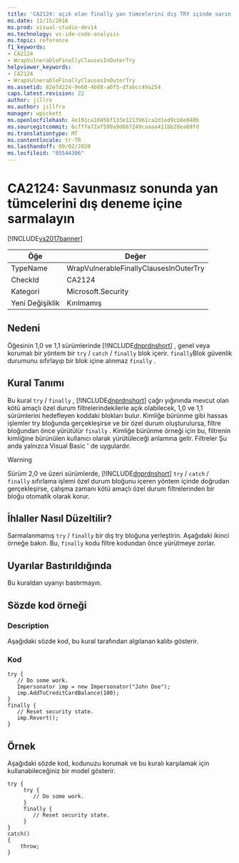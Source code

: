 ```yaml
---
title: 'CA2124: açık olan finally yan tümcelerini dış TRY içinde sarın | Microsoft Docs'
ms.date: 11/15/2016
ms.prod: visual-studio-dev14
ms.technology: vs-ide-code-analysis
ms.topic: reference
f1_keywords:
- CA2124
- WrapVulnerableFinallyClausesInOuterTry
helpviewer_keywords:
- CA2124
- WrapVulnerableFinallyClausesInOuterTry
ms.assetid: 82efd224-9e60-4b88-a0f5-dfabcc49a254
caps.latest.revision: 22
author: jillre
ms.author: jillfra
manager: wpickett
ms.openlocfilehash: 4e191ca10456f133e1213961ca2d1ed9cb8e040b
ms.sourcegitcommit: 6cfffa72af599a9d667249caaaa411bb28ea69fd
ms.translationtype: MT
ms.contentlocale: tr-TR
ms.lasthandoff: 09/02/2020
ms.locfileid: "85544306"
---
```

# <a name="ca2124-wrap-vulnerable-finally-clauses-in-outer-try"></a>CA2124: Savunmasız sonunda yan tümcelerini dış deneme içine sarmalayın
[!INCLUDE[vs2017banner](../includes/vs2017banner.md)]

|Öğe|Değer|
|-|-|
|TypeName|WrapVulnerableFinallyClausesInOuterTry|
|CheckId|CA2124|
|Kategori|Microsoft.Security|
|Yeni Değişiklik|Kırılmamış|

## <a name="cause"></a>Nedeni
 Öğesinin 1,0 ve 1,1 sürümlerinde [!INCLUDE[dnprdnshort](../includes/dnprdnshort-md.md)] , genel veya korumalı bir yöntem bir `try` / `catch` / `finally` blok içerir. `finally`Blok güvenlik durumunu sıfırlayıp bir blok içine alınmaz `finally` .

## <a name="rule-description"></a>Kural Tanımı
 Bu kural `try` / `finally` , [!INCLUDE[dnprdnshort](../includes/dnprdnshort-md.md)] çağrı yığınında mevcut olan kötü amaçlı özel durum filtrelerindekilerle açık olabilecek, 1,0 ve 1,1 sürümlerini hedefleyen koddaki blokları bulur. Kimliğe bürünme gibi hassas işlemler try bloğunda gerçekleşirse ve bir özel durum oluşturulursa, filtre bloğundan önce yürütülür `finally` . Kimliğe bürünme örneği için bu, filtrenin kimliğine bürünülen kullanıcı olarak yürütüleceği anlamına gelir. Filtreler Şu anda yalnızca Visual Basic ' de uygulardır.

> [!WARNING]
> Sürüm 2,0 ve üzeri sürümlerde, [!INCLUDE[dnprdnshort](../includes/dnprdnshort-md.md)] `try` / `catch` /  `finally` sıfırlama işlemi özel durum bloğunu içeren yöntem içinde doğrudan gerçekleşirse, çalışma zamanı kötü amaçlı özel durum filtrelerinden bir bloğu otomatik olarak korur.

## <a name="how-to-fix-violations"></a>İhlaller Nasıl Düzeltilir?
 Sarmalanmamış `try` / `finally` bir dış try bloğuna yerleştirin. Aşağıdaki ikinci örneğe bakın. Bu, `finally` kodu filtre kodundan önce yürütmeye zorlar.

## <a name="when-to-suppress-warnings"></a>Uyarılar Bastırıldığında
 Bu kuraldan uyarıyı bastırmayın.

## <a name="pseudo-code-example"></a>Sözde kod örneği

### <a name="description"></a>Description
 Aşağıdaki sözde kod, bu kural tarafından algılanan kalıbı gösterir.

### <a name="code"></a>Kod

```
try {
   // Do some work.
   Impersonator imp = new Impersonator("John Doe");
   imp.AddToCreditCardBalance(100);
}
finally {
   // Reset security state.
   imp.Revert();
}
```

## <a name="example"></a>Örnek
 Aşağıdaki sözde kod, kodunuzu korumak ve bu kuralı karşılamak için kullanabileceğiniz bir model gösterir.

```
try {
     try {
        // Do some work.
     }
     finally {
        // Reset security state.
     }
}
catch()
{
    throw;
}
```
